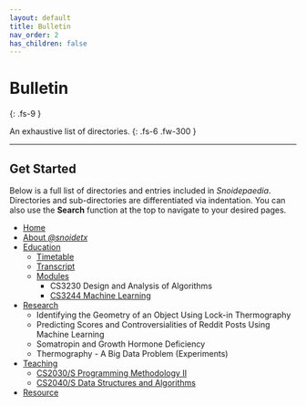 ```yaml
---
layout: default
title: Bulletin
nav_order: 2
has_children: false
---
```


# Bulletin
{: .fs-9 }

An exhaustive list of directories.
{: .fs-6 .fw-300 }

---

## Get Started

Below is a full list of directories and entries included in *Snoidepaedia*. Directories and sub-directories are differentiated via indentation. You can also use the **Search** function at the top to navigate to your desired pages.

* [Home](https://snoidetx.github.io/Snoidepaedia/)
* [About *@snoidetx*](https://snoidetx.github.io/Snoidepaedia/about/)
* [Education](https://snoidetx.github.io/Snoidepaedia/nus/)
  * [Timetable](https://snoidetx.github.io/Snoidepaedia/nus/timetable.html)
  * [Transcript](https://snoidetx.github.io/Snoidepaedia/nus/transcript.html)
  * [Modules](https://snoidetx.github.io/Snoidepaedia/nus/modules/)
    * CS3230 Design and Analysis of Algorithms 
    * [CS3244 Machine Learning](https://snoidetx.github.io/Snoidepaedia/nus/modules/cs3244.html)
* [Research](https://snoidetx.github.io/Snoidepaedia/research/)
  * Identifying the Geometry of an Object Using Lock-in Thermography
  * Predicting Scores and Controversialities of Reddit Posts Using Machine Learning
  * Somatropin and Growth Hormone Deficiency
  * Thermography - A Big Data Problem (Experiments)
* [Teaching](https://snoidetx.github.io/Snoidepaedia/teaching/teaching/)
  * [CS2030/S Programming Methodology II](https://snoidetx.github.io/Snoidepaedia/teaching/cs2030/) 
  * [CS2040/S Data Structures and Algorithms](https://snoidetx.github.io/Snoidepaedia/teaching/cs2040/)
* [Resource](https://snoidetx.github.io/Snoidepaedia/resource/)
